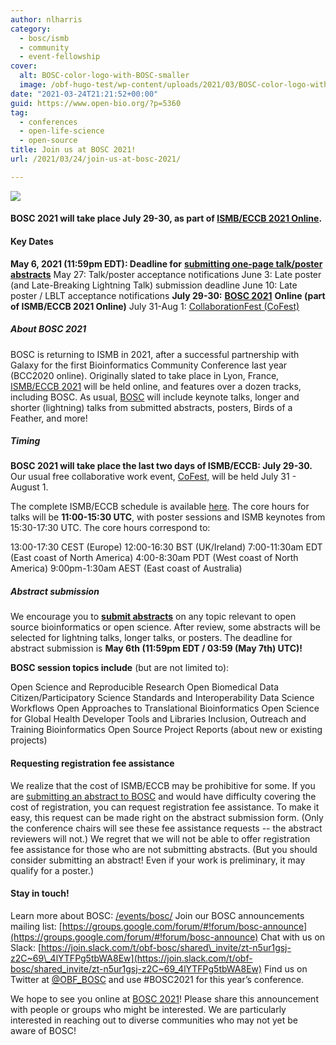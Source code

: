```yaml
---
author: nlharris
category:
  - bosc/ismb
  - community
  - event-fellowship
cover:
  alt: BOSC-color-logo-with-BOSC-smaller
  image: /obf-hugo-test/wp-content/uploads/2021/03/BOSC-color-logo-with-BOSC-smaller.jpeg
date: "2021-03-24T21:21:52+00:00"
guid: https://www.open-bio.org/?p=5360
tag:
  - conferences
  - open-life-science
  - open-source
title: Join us at BOSC 2021!
url: /2021/03/24/join-us-at-bosc-2021/

---
```

![](/obf-hugo-test/wp-content/uploads/2021/03/Colour-Horizontal-Full-Name.png)

#### BOSC 2021 will take place July 29-30, as part of [ISMB/ECCB 2021 Online](https://www.iscb.org/ismbeccb2021/).

#### Key Dates

**May 6, 2021 (11:59pm EDT): Deadline for** [**submitting one-page talk/poster abstracts**](/obf-hugo-test/events/bosc/submit/)
May 27: Talk/poster acceptance notifications
June 3: Late poster (and Late-Breaking Lightning Talk) submission deadline
June 10: Late poster / LBLT acceptance notifications
**July 29-30:** [**BOSC 2021**](/obf-hugo-test/events/bosc/) **Online (part of ISMB/ECCB 2021 Online)**
July 31-Aug 1: [CollaborationFest (CoFest)](/obf-hugo-test/events/bosc-2021/collaborationfest/)

##### About BOSC 2021

BOSC is returning to ISMB in 2021, after a successful partnership with Galaxy for the first Bioinformatics Community Conference last year (BCC2020 online). Originally slated to take place in Lyon, France, [ISMB/ECCB 2021](https://www.iscb.org/ismbeccb2021/) will be held online, and features over a dozen tracks, including BOSC. As usual, [BOSC](/obf-hugo-test/events/bosc/) will include keynote talks, longer and shorter (lightning) talks from submitted abstracts, posters, Birds of a Feather, and more!

##### Timing

**BOSC 2021 will take place the last two days of ISMB/ECCB: July 29-30.** Our usual free collaborative work event, [CoFest,](/obf-hugo-test/events/bosc-2021/collaborationfest/) will be held July 31 - August 1.

The complete ISMB/ECCB schedule is available [here](https://www.iscb.org/cms_addon/conferences/ismbeccb2021/schedule/schedule.php). The core hours for talks will be **11:00-15:30 UTC**, with poster sessions and ISMB keynotes from 15:30-17:30 UTC. The core hours correspond to:

13:00-17:30 CEST (Europe)
12:00-16:30 BST (UK/Ireland)
7:00-11:30am EDT (East coast of North America)
4:00-8:30am PDT (West coast of North America)
9:00pm-1:30am AEST (East coast of Australia)

##### Abstract submission

We encourage you to [**submit abstracts**](/obf-hugo-test/events/bosc/submit/) on any topic relevant to open source bioinformatics or open science. After review, some abstracts will be selected for lightning talks, longer talks, or posters. The deadline for abstract submission is **May 6th (11:59pm EDT / 03:59 (May 7th) UTC)!**

**BOSC session topics include** (but are not limited to):

Open Science and Reproducible Research
Open Biomedical Data
Citizen/Participatory Science
Standards and Interoperability
Data Science
Workflows
Open Approaches to Translational Bioinformatics
Open Science for Global Health
Developer Tools and Libraries
Inclusion, Outreach and Training
Bioinformatics Open Source Project Reports (about new or existing projects)

#### Requesting registration fee assistance

We realize that the cost of ISMB/ECCB may be prohibitive for some. If you are [submitting an abstract to BOSC](/obf-hugo-test/events/bosc-2021/submit/) and would have difficulty covering the cost of registration, you can request registration fee assistance. To make it easy, this request can be made right on the abstract submission form. (Only the conference chairs will see these fee assistance requests -- the abstract reviewers will not.) We regret that we will not be able to offer registration fee assistance for those who are not submitting abstracts. (But you should consider submitting an abstract! Even if your work is preliminary, it may qualify for a poster.)

#### Stay in touch!

Learn more about BOSC: [/events/bosc/](/obf-hugo-test/events/bosc/)
Join our BOSC announcements mailing list: [https://groups.google.com/forum/#!forum/bosc-announce](https://groups.google.com/forum/#!forum/bosc-announce)
Chat with us on Slack: [https://join.slack.com/t/obf-bosc/shared\_invite/zt-n5ur1gsj-z2C~69\_4lYTFPg5tbWA8Ew](https://join.slack.com/t/obf-bosc/shared_invite/zt-n5ur1gsj-z2C~69_4lYTFPg5tbWA8Ew)
Find us on Twitter at [@OBF\_BOSC](http://twitter.com/OBF_BOSC) and use #BOSC2021 for this year’s conference.

We hope to see you online at [BOSC 2021](/obf-hugo-test/events/bosc/)! Please share this announcement with people or groups who might be interested. We are particularly interested in reaching out to diverse communities who may not yet be aware of BOSC!
